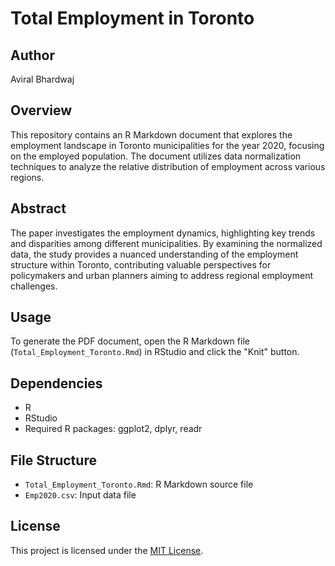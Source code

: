 # Total Employment in Toronto

## Author
Aviral Bhardwaj

## Overview
This repository contains an R Markdown document that explores the employment landscape in Toronto municipalities for the year 2020, focusing on the employed population. The document utilizes data normalization techniques to analyze the relative distribution of employment across various regions.

## Abstract
The paper investigates the employment dynamics, highlighting key trends and disparities among different municipalities. By examining the normalized data, the study provides a nuanced understanding of the employment structure within Toronto, contributing valuable perspectives for policymakers and urban planners aiming to address regional employment challenges.

## Usage
To generate the PDF document, open the R Markdown file (`Total_Employment_Toronto.Rmd`) in RStudio and click the "Knit" button.

## Dependencies
- R
- RStudio
- Required R packages: ggplot2, dplyr, readr

## File Structure
- `Total_Employment_Toronto.Rmd`: R Markdown source file
- `Emp2020.csv`: Input data file

## License
This project is licensed under the [MIT License](LICENSE).

